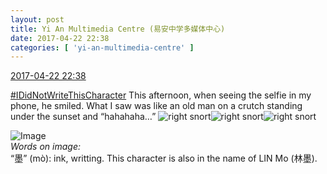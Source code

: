 ```yaml
---
layout: post
title: Yi An Multimedia Centre (易安中学多媒体中心)
date: 2017-04-22 22:38
categories: [ 'yi-an-multimedia-centre' ]
---
```


<div class="weibo-info">
  <a href="http://weibo.com/6196825252/EFJw3tqfX">2017-04-22 22:38</a>
</div>

[#IDidNotWriteThisCharacter](http://weibo.com/p/100808190ac6191fcaf75e2c584526f0d0041b) This afternoon, when seeing the selfie in my phone, he smiled. What I saw was like an old man on a crutch standing under the sunset and “hahahaha…” ![right snort](http://img.t.sinajs.cn/t4/appstyle/expression/ext/normal/98/yhh_org.gif)![right snort](http://img.t.sinajs.cn/t4/appstyle/expression/ext/normal/98/yhh_org.gif)![right snort](http://img.t.sinajs.cn/t4/appstyle/expression/ext/normal/98/yhh_org.gif)

<!-- more -->

![Image](http://wx3.sinaimg.cn/mw690/006Lnfkoly1fevu20fijxj30fg0fggm8.jpg)  
*Words on image:*  
“墨” (mò): ink, writting. This character is also in the name of LIN Mo (林墨).
